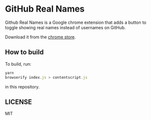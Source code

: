 # GitHub Real Names

Github Real Names is a Google chrome extension that adds a button to toggle showing real names instead of usernames on GitHub.

Download it from the [chrome store](https://chrome.google.com/webstore/detail/github-real-names/edfnfekndkopmlejjmlplpceflfldoae?hl=en-GB).


## How to build

To build, run:

```js
yarn
browserify index.js > contentscript.js
```

in this repository.

## LICENSE

MIT
